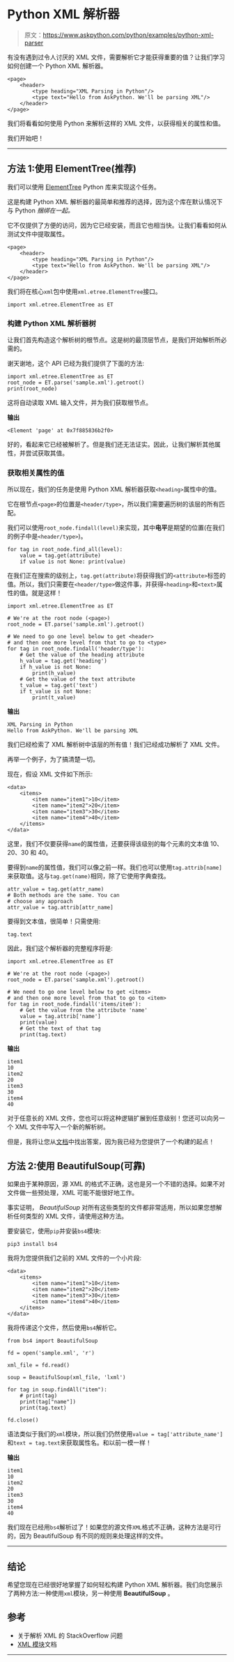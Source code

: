 # Python XML 解析器

> 原文：<https://www.askpython.com/python/examples/python-xml-parser>

有没有遇到过令人讨厌的 XML 文件，需要解析它才能获得重要的值？让我们学习如何创建一个 Python XML 解析器。

```
<page>
    <header>
        <type heading="XML Parsing in Python"/>
        <type text="Hello from AskPython. We'll be parsing XML"/>
    </header>
</page>

```

我们将看看如何使用 Python 来解析这样的 XML 文件，以获得相关的属性和值。

我们开始吧！

* * *

## 方法 1:使用 ElementTree(推荐)

我们可以使用 [ElementTree](https://docs.python.org/3/library/xml.etree.elementtree.html) Python 库来实现这个任务。

这是构建 Python XML 解析器的最简单和推荐的选择，因为这个库在默认情况下与 Python *捆绑在一起。*

它不仅提供了方便的访问，因为它已经安装，而且它也相当快。让我们看看如何从测试文件中提取属性。

```
<page>
    <header>
        <type heading="XML Parsing in Python"/>
        <type text="Hello from AskPython. We'll be parsing XML"/>
    </header>
</page>

```

我们将在核心`xml`包中使用`xml.etree.ElementTree`接口。

```
import xml.etree.ElementTree as ET

```

### 构建 Python XML 解析器树

让我们首先构造这个解析树的根节点。这是树的最顶层节点，是我们开始解析所必需的。

谢天谢地，这个 API 已经为我们提供了下面的方法:

```
import xml.etree.ElementTree as ET
root_node = ET.parse('sample.xml').getroot()
print(root_node)

```

这将自动读取 XML 输入文件，并为我们获取根节点。

**输出**

```
<Element 'page' at 0x7f885836b2f0>

```

好的，看起来它已经被解析了。但是我们还无法证实。因此，让我们解析其他属性，并尝试获取其值。

### 获取相关属性的值

所以现在，我们的任务是使用 Python XML 解析器获取`<heading>`属性中的值。

它在根节点`<page>`的位置是`<header/type>`，所以我们需要遍历树的该层的所有匹配。

我们可以使用`root_node.findall(level)`来实现，其中**电平**是期望的位置(在我们的例子中是`<header/type>`)。

```
for tag in root_node.find_all(level):
    value = tag.get(attribute)
    if value is not None: print(value)

```

在我们正在搜索的级别上，`tag.get(attribute)`将获得我们的`<attribute>`标签的值。所以，我们只需要在`<header/type>`做这件事，并获得`<heading>`和`<text>`属性的值。就是这样！

```
import xml.etree.ElementTree as ET

# We're at the root node (<page>)
root_node = ET.parse('sample.xml').getroot()

# We need to go one level below to get <header>
# and then one more level from that to go to <type>
for tag in root_node.findall('header/type'):
    # Get the value of the heading attribute
    h_value = tag.get('heading')
    if h_value is not None:
        print(h_value)
    # Get the value of the text attribute
    t_value = tag.get('text')
    if t_value is not None:
        print(t_value)

```

**输出**

```
XML Parsing in Python
Hello from AskPython. We'll be parsing XML

```

我们已经检索了 XML 解析树中该层的所有值！我们已经成功解析了 XML 文件。

再举一个例子，为了搞清楚一切。

现在，假设 XML 文件如下所示:

```
<data>
    <items>
        <item name="item1">10</item>
        <item name="item2">20</item>
        <item name="item3">30</item>
        <item name="item4">40</item>
    </items>
</data>

```

这里，我们不仅要获得`name`的属性值，还要获得该级别的每个元素的文本值 10、20、30 和 40。

要得到`name`的属性值，我们可以像之前一样。我们也可以使用`tag.attrib[name]`来获取值。这与`tag.get(name)`相同，除了它使用字典查找。

```
attr_value = tag.get(attr_name)
# Both methods are the same. You can
# choose any approach
attr_value = tag.attrib[attr_name]

```

要得到文本值，很简单！只需使用:

```
tag.text

```

因此，我们这个解析器的完整程序将是:

```
import xml.etree.ElementTree as ET

# We're at the root node (<page>)
root_node = ET.parse('sample.xml').getroot()

# We need to go one level below to get <items>
# and then one more level from that to go to <item>
for tag in root_node.findall('items/item'):
    # Get the value from the attribute 'name'
    value = tag.attrib['name']
    print(value)
    # Get the text of that tag
    print(tag.text)

```

**输出**

```
item1
10
item2
20
item3
30
item4
40

```

对于任意长的 XML 文件，您也可以将这种逻辑扩展到任意级别！您还可以向另一个 XML 文件中写入一个新的解析树。

但是，我将让您从[文档](https://docs.python.org/3/library/xml.etree.elementtree.html)中找出答案，因为我已经为您提供了一个构建的起点！

## 方法 2:使用 BeautifulSoup(可靠)

如果由于某种原因，源 XML 的格式不正确，这也是另一个不错的选择。如果不对文件做一些预处理，XML 可能不能很好地工作。

事实证明， *BeautifulSoup* 对所有这些类型的文件都非常适用，所以如果您想解析任何类型的 XML 文件，请使用这种方法。

要安装它，使用`pip`并安装`bs4`模块:

```
pip3 install bs4

```

我将为您提供我们之前的 XML 文件的一个小片段:

```
<data>
    <items>
        <item name="item1">10</item>
        <item name="item2">20</item>
        <item name="item3">30</item>
        <item name="item4">40</item>
    </items>
</data>

```

我将传递这个文件，然后使用`bs4`解析它。

```
from bs4 import BeautifulSoup

fd = open('sample.xml', 'r')

xml_file = fd.read()

soup = BeautifulSoup(xml_file, 'lxml')

for tag in soup.findAll("item"):
    # print(tag)
    print(tag["name"])
    print(tag.text)

fd.close()

```

语法类似于我们的`xml`模块，所以我们仍然使用`value = tag['attribute_name']`和`text = tag.text`来获取属性名。和以前一模一样！

**输出**

```
item1
10
item2
20
item3
30
item4
40

```

我们现在已经用`bs4`解析过了！如果您的源文件`XML`格式不正确，这种方法是可行的，因为 BeautifulSoup 有不同的规则来处理这样的文件。

* * *

## 结论

希望您现在已经很好地掌握了如何轻松构建 Python XML 解析器。我们向您展示了两种方法:一种使用`xml`模块，另一种使用 **BeautifulSoup** 。

## 参考

*   关于解析 XML 的 StackOverflow 问题
*   [XML 模块](https://docs.python.org/3/library/xml.etree.elementtree.html)文档

* * *